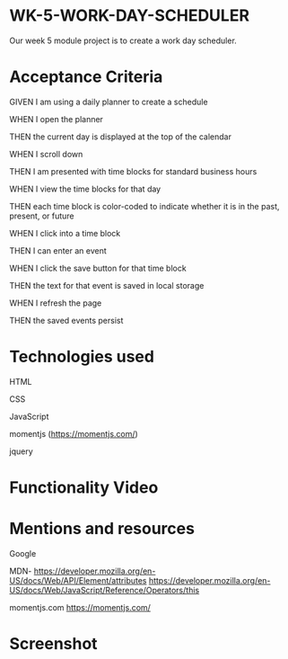 # WK-5-WORK-DAY-SCHEDULER
Our week 5 module project is to create a work day scheduler.

# Acceptance Criteria
GIVEN I am using a daily planner to create a schedule

WHEN I open the planner

THEN the current day is displayed at the top of the calendar

WHEN I scroll down

THEN I am presented with time blocks for standard business hours

WHEN I view the time blocks for that day

THEN each time block is color-coded to indicate whether it is in the past, present, or future

WHEN I click into a time block

THEN I can enter an event

WHEN I click the save button for that time block

THEN the text for that event is saved in local storage

WHEN I refresh the page

THEN the saved events persist

# Technologies used 
HTML

CSS

JavaScript

momentjs (https://momentjs.com/)

jquery

# Functionality Video





# Mentions and resources
Google

MDN- 
https://developer.mozilla.org/en-US/docs/Web/API/Element/attributes
https://developer.mozilla.org/en-US/docs/Web/JavaScript/Reference/Operators/this

momentjs.com
https://momentjs.com/


# Screenshot

